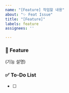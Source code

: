 ```yaml
---
name: "[Feature] 작업할 내용"
about: "✨ Feat Issue"
title: "[Feature]"
labels: feature
assignees: ''

---
```


### 🎵 Feature
(기능 설명)

### ✅ To-Do List
- [ ] 
